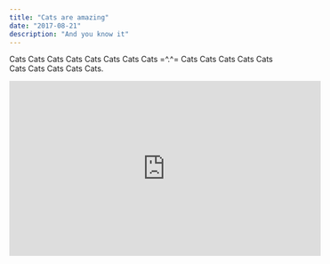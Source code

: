 ```yaml
---
title: "Cats are amazing"
date: "2017-08-21"
description: "And you know it"
---
```


Cats Cats Cats Cats Cats Cats Cats Cats =^.^= Cats Cats Cats Cats Cats Cats Cats Cats Cats Cats.

<iframe width="560" height="315" src="https://www.youtube.com/embed/hY7m5jjJ9mM" frameborder="0" allow="accelerometer; autoplay; encrypted-media; gyroscope; picture-in-picture" allowfullscreen></iframe>
